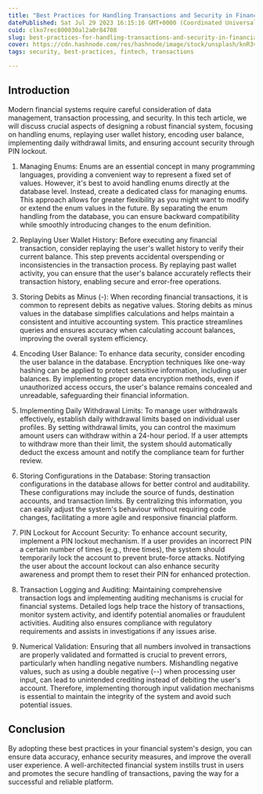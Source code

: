 ```yaml
---
title: "Best Practices for Handling Transactions and Security in Financial Systems"
datePublished: Sat Jul 29 2023 16:15:16 GMT+0000 (Coordinated Universal Time)
cuid: clko7rec800030al2a0r84708
slug: best-practices-for-handling-transactions-and-security-in-financial-systems
cover: https://cdn.hashnode.com/res/hashnode/image/stock/unsplash/knR3v0TZ0IA/upload/a63d93db8a5b4837d5a906114c0d1539.jpeg
tags: security, best-practices, fintech, transactions

---
```


## Introduction

Modern financial systems require careful consideration of data management, transaction processing, and security. In this tech article, we will discuss crucial aspects of designing a robust financial system, focusing on handling enums, replaying user wallet history, encoding user balance, implementing daily withdrawal limits, and ensuring account security through PIN lockout.

1. Managing Enums: Enums are an essential concept in many programming languages, providing a convenient way to represent a fixed set of values. However, it's best to avoid handling enums directly at the database level. Instead, create a dedicated class for managing enums. This approach allows for greater flexibility as you might want to modify or extend the enum values in the future. By separating the enum handling from the database, you can ensure backward compatibility while smoothly introducing changes to the enum definition.
    
2. Replaying User Wallet History: Before executing any financial transaction, consider replaying the user's wallet history to verify their current balance. This step prevents accidental overspending or inconsistencies in the transaction process. By replaying past wallet activity, you can ensure that the user's balance accurately reflects their transaction history, enabling secure and error-free operations.
    
3. Storing Debits as Minus (-): When recording financial transactions, it is common to represent debits as negative values. Storing debits as minus values in the database simplifies calculations and helps maintain a consistent and intuitive accounting system. This practice streamlines queries and ensures accuracy when calculating account balances, improving the overall system efficiency.
    
4. Encoding User Balance: To enhance data security, consider encoding the user balance in the database. Encryption techniques like one-way hashing can be applied to protect sensitive information, including user balances. By implementing proper data encryption methods, even if unauthorized access occurs, the user's balance remains concealed and unreadable, safeguarding their financial information.
    
5. Implementing Daily Withdrawal Limits: To manage user withdrawals effectively, establish daily withdrawal limits based on individual user profiles. By setting withdrawal limits, you can control the maximum amount users can withdraw within a 24-hour period. If a user attempts to withdraw more than their limit, the system should automatically deduct the excess amount and notify the compliance team for further review.
    
6. Storing Configurations in the Database: Storing transaction configurations in the database allows for better control and auditability. These configurations may include the source of funds, destination accounts, and transaction limits. By centralizing this information, you can easily adjust the system's behaviour without requiring code changes, facilitating a more agile and responsive financial platform.
    
7. PIN Lockout for Account Security: To enhance account security, implement a PIN lockout mechanism. If a user provides an incorrect PIN a certain number of times (e.g., three times), the system should temporarily lock the account to prevent brute-force attacks. Notifying the user about the account lockout can also enhance security awareness and prompt them to reset their PIN for enhanced protection.
    
8. Transaction Logging and Auditing: Maintaining comprehensive transaction logs and implementing auditing mechanisms is crucial for financial systems. Detailed logs help trace the history of transactions, monitor system activity, and identify potential anomalies or fraudulent activities. Auditing also ensures compliance with regulatory requirements and assists in investigations if any issues arise.
    
9. Numerical Validation: Ensuring that all numbers involved in transactions are properly validated and formatted is crucial to prevent errors, particularly when handling negative numbers. Mishandling negative values, such as using a double negative (--) when processing user input, can lead to unintended crediting instead of debiting the user's account. Therefore, implementing thorough input validation mechanisms is essential to maintain the integrity of the system and avoid such potential issues.
    

## Conclusion

By adopting these best practices in your financial system's design, you can ensure data accuracy, enhance security measures, and improve the overall user experience. A well-architected financial system instills trust in users and promotes the secure handling of transactions, paving the way for a successful and reliable platform.